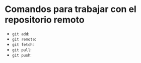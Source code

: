 # Comandos para trabajar con el repositorio remoto

- `git add`:
- `git remote`:
- `git fetch`:
- `git pull`:
- `git push`:
